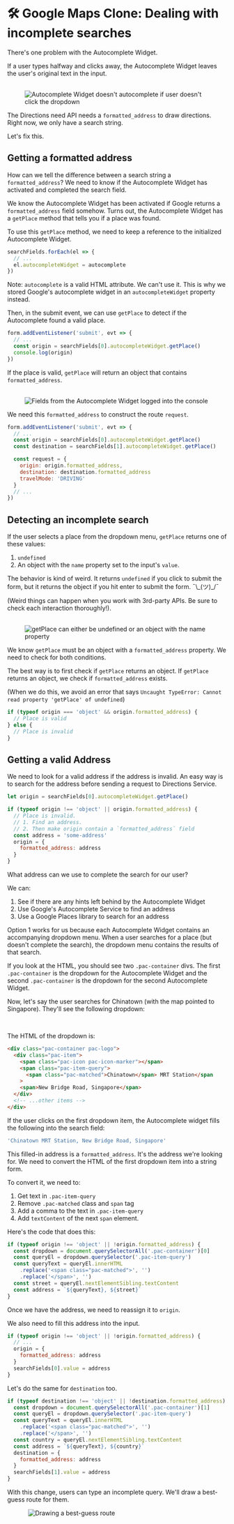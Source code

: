 # 🛠️ Google Maps Clone: Dealing with incomplete searches

There's one problem with the Autocomplete Widget.

If a user types halfway and clicks away, the Autocomplete Widget leaves the user's original text in the input.

<figure>
  <img src="../../images/components/google-map/incomplete-searches/problem.gif" alt="Autocomplete Widget doesn't autocomplete if user doesn't click the dropdown">
</figure>

The Directions need API needs a `formatted_address` to draw directions. Right now, we only have a search string.

Let's fix this.

## Getting a formatted address

How can we tell the difference between a search string a `formatted_address`? We need to know if the Autocomplete Widget has activated and completed the search field.

We know the Autocomplete Widget has been activated if Google returns a `formatted_address` field somehow. Turns out, the Autocomplete Widget has a `getPlace` method that tells you if a place was found.

To use this `getPlace` method, we need to keep a reference to the initialized Autocomplete Widget.

```js
searchFields.forEach(el => {
  // ...
  el.autocompleteWidget = autocomplete
})
```

Note: `autocomplete` is a valid HTML attribute. We can't use it. This is why we stored Google's autocomplete widget in an `autocompleteWidget` property instead.

Then, in the submit event, we can use `getPlace` to detect if the Autocomplete found a valid place.

```js
form.addEventListener('submit', evt => {
  // ...
  const origin = searchFields[0].autocompleteWidget.getPlace()
  console.log(origin)
})
```

If the place is valid, `getPlace` will return an object that contains `formatted_address`.

<figure>
  <img src="../../images/components/google-map/incomplete-searches/widget-fields.png" alt="Fields from the Autocomplete Widget logged into the console">
</figure>

We need this `formatted_address` to construct the route `request`.

```js
form.addEventListener('submit', evt => {
  // ...
  const origin = searchFields[0].autocompleteWidget.getPlace()
  const destination = searchFields[1].autocompleteWidget.getPlace()

  const request = {
    origin: origin.formatted_address,
    destination: destination.formatted_address
    travelMode: 'DRIVING'
  }
  // ...
})
```

## Detecting an incomplete search

If the user selects a place from the dropdown menu, `getPlace` returns one of these values:

1. `undefined`
2. An object with the `name` property set to the input's `value`.

The behavior is kind of weird. It returns `undefined` if you click to submit the form, but it returns the object if you hit enter to submit the form. ¯\\\_(ツ)\_/¯

(Weird things can happen when you work with 3rd-party APIs. Be sure to check each interaction thoroughly!).

<figure>
  <img src="../../images/components/google-map/incomplete-searches/submit-behavior.gif" alt="getPlace can either be undefined or an object with the name property">
</figure>

We know `getPlace` must be an object with a `formatted_address` property. We need to check for both conditions.

The best way is to first check if `getPlace` returns an object. If `getPlace` returns an object, we check if `formatted_address` exists.

(When we do this, we avoid an error that says `Uncaught TypeError: Cannot read property 'getPlace' of undefined`)

```js
if (typeof origin === 'object' && origin.formatted_address) {
  // Place is valid
} else {
  // Place is invalid
}
```

## Getting a valid Address

We need to look for a valid address if the address is invalid. An easy way is to search for the address before sending a request to Directions Service.

```js
let origin = searchFields[0].autocompleteWidget.getPlace()

if (typeof origin !== 'object' || origin.formatted_address) {
  // Place is invalid.
  // 1. Find an address.
  // 2. Then make origin contain a `formatted_address` field
  const address = 'some-address'
  origin = {
    formatted_address: address
  }
}
```

What address can we use to complete the search for our user?

We can:

1. See if there are any hints left behind by the Autocomplete Widget
2. Use Google's Autocomplete Service to find an address
3. Use a Google Places library to search for an address

Option 1 works for us because each Autocomplete Widget contains an accompanying dropdown menu. When a user searches for a place (but doesn't complete the search), the dropdown menu contains the results of that search.

If you look at the HTML, you should see two `.pac-container` divs. The first `.pac-container` is the dropdown for the Autocomplete Widget and the second `.pac-container` is the dropdown for the second Autocomplete Widget.

Now, let's say the user searches for Chinatown (with the map pointed to Singapore). They'll see the following dropdown:

<figure>
  <img src="../../images/components/google-map/incomplete-searches/dropdown.png" alt="">
  <figcaption></figcaption>
</figure>

The HTML of the dropdown is:

```html
<div class="pac-container pac-logo">
  <div class="pac-item">
    <span class="pac-icon pac-icon-marker"></span>
    <span class="pac-item-query">
      <span class="pac-matched">Chinatown</span> MRT Station</span
    >
    <span>New Bridge Road, Singapore</span>
  </div>
  <!-- ...other items -->
</div>
```

If the user clicks on the first dropdown item, the Autocomplete widget fills the following into the search field:

```js
'Chinatown MRT Station, New Bridge Road, Singapore'
```

This filled-in address is a `formatted_address`. It's the address we're looking for. We need to convert the HTML of the first dropdown item into a string form.

To convert it, we need to:

1. Get text in `.pac-item-query`
2. Remove `.pac-matched` class and `span` tag
3. Add a comma to the text in `.pac-item-query`
4. Add `textContent` of the next `span` element.

Here's the code that does this:

```js
if (typeof origin !== 'object' || !origin.formatted_address) {
  const dropdown = document.querySelectorAll('.pac-container')[0]
  const queryEl = dropdown.querySelector('.pac-item-query')
  const queryText = queryEl.innerHTML
    .replace('<span class="pac-matched">', '')
    .replace('</span>', '')
  const street = queryEl.nextElementSibling.textContent
  const address = `${queryText}, ${street}`
}
```

Once we have the address, we need to reassign it to `origin`.

We also need to fill this address into the input.

```js
if (typeof origin !== 'object' || !origin.formatted_address) {
  // ...
  origin = {
    formatted_address: address
  }
  searchFields[0].value = address
}
```

Let's do the same for `destination` too.

```js
if (typeof destination !== 'object' || !destination.formatted_address) {
  const dropdown = document.querySelectorAll('.pac-container')[1]
  const queryEl = dropdown.querySelector('.pac-item-query')
  const queryText = queryEl.innerHTML
    .replace('<span class="pac-matched">', '')
    .replace('</span>', '')
  const country = queryEl.nextElementSibling.textContent
  const address = `${queryText}, ${country}`
  destination = {
    formatted_address: address
  }
  searchFields[1].value = address
}
```

With this change, users can type an incomplete query. We'll draw a best-guess route for them.

<figure>
  <img src="../../images/components/google-map/incomplete-searches/best-guess.gif" alt="Drawing a best-guess route">
</figure>